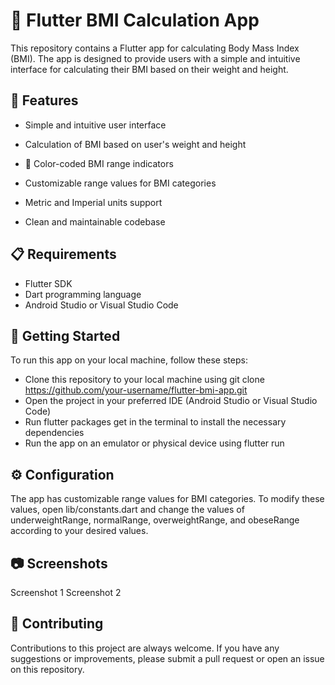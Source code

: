# 📱 Flutter BMI Calculation App
This repository contains a Flutter app for calculating Body Mass Index (BMI). The app is designed to provide users with a simple and intuitive interface for calculating their BMI based on their weight and height.

## 🎉 Features

- Simple and intuitive user interface

- Calculation of BMI based on user's weight and height

- 🌈 Color-coded BMI range indicators

- Customizable range values for BMI categories

- Metric and Imperial units support

- Clean and maintainable codebase

## 📋 Requirements

- Flutter SDK
- Dart programming language
- Android Studio or Visual Studio Code

## 🚀 Getting Started

To run this app on your local machine, follow these steps:

- Clone this repository to your local machine using git clone https://github.com/your-username/flutter-bmi-app.git
- Open the project in your preferred IDE (Android Studio or Visual Studio Code)
- Run flutter packages get in the terminal to install the necessary dependencies
- Run the app on an emulator or physical device using flutter run

## ⚙️ Configuration
The app has customizable range values for BMI categories. To modify these values, open lib/constants.dart and change the values of underweightRange, normalRange, overweightRange, and obeseRange according to your desired values.

## 📷 Screenshots
Screenshot 1 Screenshot 2

## 🤝 Contributing
Contributions to this project are always welcome. If you have any suggestions or improvements, please submit a pull request or open an issue on this repository.
